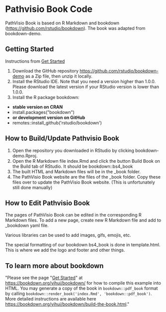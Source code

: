 # Pathvisio Book Code

PathVisio Book is based on R Markdown and bookdown (https://github.com/rstudio/bookdown). The book was adapted from bookdown-demo. 

## Getting Started 

Instructions from [Get Started](https://bookdown.org/yihui/bookdown/get-started.html)

1.  Download the GitHub repository https://github.com/rstudio/bookdown-demo as a Zip file, then unzip it locally.
2.  Install the RStudio IDE. Note that you need a version higher than 1.0.0. Please download the latest version if your RStudio version is lower than 1.0.0.
3. Install the R package bookdown:
  - **stable version on CRAN**
  - install.packages("bookdown")
  - **or development version on GitHub**
  - remotes::install_github('rstudio/bookdown')

## How to Build/Update Pathvisio Book 
1. Open the repository you downloaded in RStudio by clicking bookdown-demo.Rproj.
2. Open the R Markdown file index.Rmd and click the button Build Book on the Build tab of RStudio. It should be bookdown::bs4_book
3. The built HTML and Markdown files will be in the _book folder. 
4. The PathVisio Book website are the files of the _book folder. Copy these files over to update the PathVisio Book website. (This is unfortunately still done manually)

## How to Edit Pathvisio Book 

The pages of PathVisio Book can be edited in the corresponding R Markdown files. To add a new page, create new R Markdown file and add to _bookdown yaml file.  

Various libraries can be used to add images, gifs, emojis, etc. 

The special formatting of our bookdown bs4_book is done in template.html. This is where we add the logo and footer and other things. 

## To learn more about bookdown
"Please see the page "[Get Started](https://bookdown.org/yihui/bookdown/get-started.html)" at https://bookdown.org/yihui/bookdown/ for how to compile this example into HTML. You may generate a copy of the book in `bookdown::pdf_book` format by calling `bookdown::render_book('index.Rmd', 'bookdown::pdf_book')`. More detailed instructions are available here https://bookdown.org/yihui/bookdown/build-the-book.html." 

